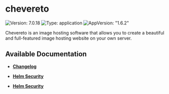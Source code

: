 # chevereto

![Version: 7.0.18](https://img.shields.io/badge/Version-7.0.18-informational?style=flat-square) ![Type: application](https://img.shields.io/badge/Type-application-informational?style=flat-square) ![AppVersion: "1.6.2"](https://img.shields.io/badge/AppVersion-"1.6.2"-informational?style=flat-square)

Chevereto is an image hosting software that allows you to create a beautiful and full-featured image hosting website on your own server.

## Available Documentation

- [**Changelog**](CHANGELOG)

- [**Helm Security**](container-security)

- [**Helm Security**](helm-security)

